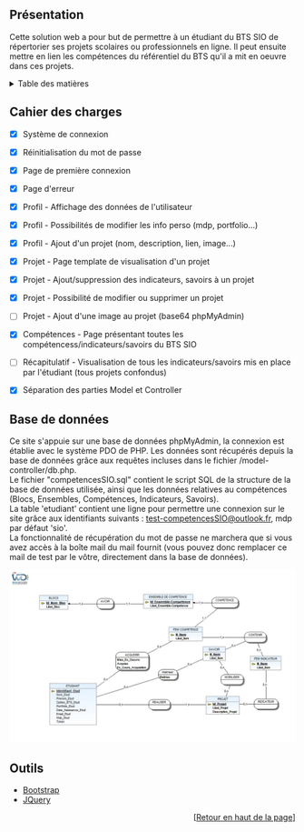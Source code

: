 <div id="top"></div>

<!-- PRESENTATION -->
## Présentation

Cette solution web a pour but de permettre à un étudiant du BTS SIO de répertorier ses projets scolaires ou professionnels en ligne. Il peut ensuite mettre en lien les compétences du référentiel du BTS qu'il a mit en oeuvre dans ces projets.



<!-- TABLE OF CONTENTS -->
<details>
  <summary>Table des matières</summary>
  <ol>
    <li><a href="#cahier-des-charges">Cahier des charges</a></li>
    <li><a href="#base-de-données">Base de données</a></li>
    <li><a href="#outils">Outils</a></li>
  </ol>
</details>



<!-- ROADMAP -->
## Cahier des charges

- [x] Système de connexion
- [x] Réinitialisation du mot de passe
- [x] Page de première connexion
- [x] Page d'erreur
- [x] Profil - Affichage des données de l'utilisateur
- [x] Profil - Possibilités de modifier les info perso (mdp, portfolio...)
- [x] Profil - Ajout d'un projet (nom, description, lien, image...)
- [x] Projet - Page template de visualisation d'un projet
- [x] Projet - Ajout/suppression des indicateurs, savoirs à un projet
- [x] Projet - Possibilité de modifier ou supprimer un projet
- [ ] Projet - Ajout d'une image au projet (base64 phpMyAdmin)
- [x] Compétences - Page présentant toutes les compétencess/indicateurs/savoirs du BTS SIO
- [ ] Récapitulatif - Visualisation de tous les indicateurs/savoirs mis en place par l'étudiant (tous projets confondus)
- [x] Séparation des parties Model et Controller



<!-- DATABASE -->
## Base de données

Ce site s'appuie sur une base de données phpMyAdmin, la connexion est établie avec le système PDO de PHP. Les données sont récupérés depuis la base de données grâce aux requêtes incluses dans le fichier /model-controller/db.php.  
Le fichier "competencesSIO.sql" contient le script SQL de la structure de la base de données utilisée, ainsi que les données relatives au compétences (Blocs, Ensembles, Compétences, Indicateurs, Savoirs).  
La table 'etudiant' contient une ligne pour permettre une connexion sur le site grâce aux identifiants suivants : test-competencesSIO@outlook.fr, mdp par défaut 'sio'.  
La fonctionnalité de récupération du mot de passe ne marchera que si vous avez accès à la boîte mail du mail fournit (vous pouvez donc remplacer ce mail de test par le vôtre, directement dans la base de données). 

![Schéma conceptuel de la base de données](Modèle-conceptuel_CompétencesSIO.jpg?raw=true)



<!-- TOOLS -->
## Outils

* [Bootstrap](https://getbootstrap.com)
* [JQuery](https://jquery.com)



<p align="right">[<a href="#top">Retour en haut de la page</a>]</p>

